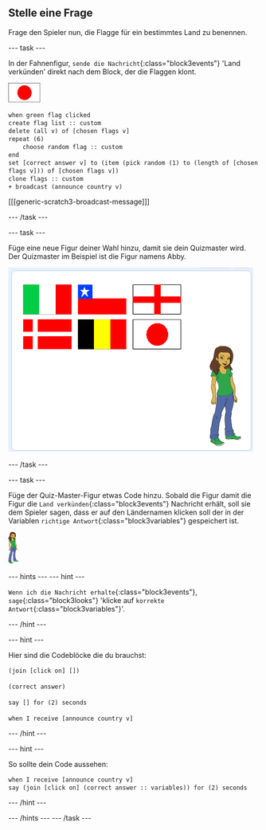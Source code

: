## Stelle eine Frage

Frage den Spieler nun, die Flagge für ein bestimmtes Land zu benennen.

\--- task \---

In der Fahnenfigur, `sende die Nachricht`{:class="block3events"} 'Land verkünden' direkt nach dem Block, der die Flaggen klont.

![Flaggenfigur](images/flag-sprite.png)

```blocks3
when green flag clicked
create flag list :: custom
delete (all v) of [chosen flags v]
repeat (6)
    choose random flag :: custom
end
set [correct answer v] to (item (pick random (1) to (length of [chosen flags v])) of [chosen flags v])
clone flags :: custom
+ broadcast (announce country v)

```

[[[generic-scratch3-broadcast-message]]]

\--- /task \---

\--- task \---

Füge eine neue Figur deiner Wahl hinzu, damit sie dein Quizmaster wird. Der Quizmaster im Beispiel ist die Figur namens Abby.

![Abby Figur](images/bear-sprite.png)

\--- /task \---

\--- task \---

Füge der Quiz-Master-Figur etwas Code hinzu. Sobald die Figur damit die Figur die `Land verkünden`{:class="block3events"} Nachricht erhält, soll sie dem Spieler sagen, dass er auf den Ländernamen klicken soll der in der Variablen `richtige Antwort`{:class="block3variables"} gespeichert ist.

![Charakter Figur](images/char-sprite.png)

\--- hints \--- \--- hint \---

`Wenn ich die Nachricht erhalte`{:class="block3events"}, `sage`{:class="block3looks"} 'klicke auf `korrekte Antwort`{:class="block3variables"}'.

\--- /hint \---

\--- hint \---

Hier sind die Codeblöcke die du brauchst:

```blocks3
(join [click on] [])

(correct answer)

say [] for (2) seconds

when I receive [announce country v]
```

\--- /hint \---

\--- hint \---

So sollte dein Code aussehen:

```blocks3
when I receive [announce country v]
say (join [click on] (correct answer :: variables)) for (2) seconds
```

\--- /hint \---

\--- /hints \--- \--- /task \---